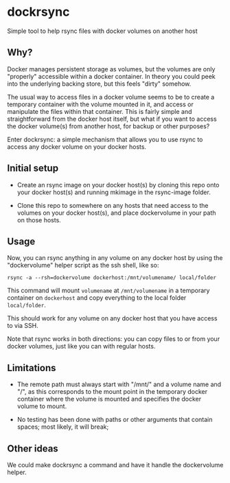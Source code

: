 # dockrsync

Simple tool to help rsync files with docker volumes on another host


## Why?

Docker manages persistent storage as volumes, but the volumes are only
"properly" accessible within a docker container.  In theory you could peek
into the underlying backing store, but this feels "dirty" somehow.

The usual way to access files in a docker volume seems to be to create a
temporary container with the volume mounted in it, and access or manipulate the
files within that container.  This is fairly simple and straightforward from
the docker host itself, but what if you want to access the docker volume(s)
from another host, for backup or other purposes?

Enter dockrsync: a simple mechanism that allows you to use rsync to access any
docker volume on your docker hosts.


## Initial setup

* Create an rsync image on your docker host(s) by cloning this
  repo onto your docker host(s) and running mkimage in the
  rsync-image folder.

* Clone this repo to somewhere on any hosts that need access
  to the volumes on your docker host(s), and place dockervolume
  in your path on those hosts.


## Usage

Now, you can rsync anything in any volume on any docker host by using the
"dockervolume" helper script as the ssh shell, like so:
```
rsync -a --rsh=dockervolume dockerhost:/mnt/volumename/ local/folder
```

This command will mount `volumename` at `/mnt/volumename` in a temporary
container on `dockerhost` and copy everything to the local folder
`local/folder`.

This should work for any volume on any docker host that you have access to via
SSH.

Note that rsync works in both directions: you can copy files to or from your
docker volumes, just like you can with regular hosts.


## Limitations

* The remote path must always start with "/mnt/" and a volume name and "/", as
  this corresponds to the mount point in the temporary docker container where
  the volume is mounted and specifies the docker volume to mount.

* No testing has been done with paths or other arguments that contain spaces;
  most likely, it will break;


## Other ideas

We could make dockrsync a command and have it handle the dockervolume helper.
